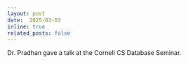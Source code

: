 ```yaml
---
layout: post
date:  2025-03-03
inline: true
related_posts: false
---
```


Dr. Pradhan gave a talk at the Cornell CS Database Seminar.
